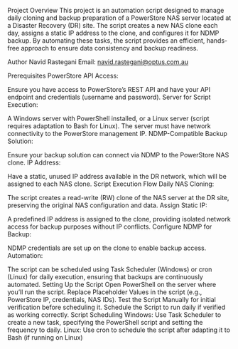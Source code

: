 Project Overview
This project is an automation script designed to manage daily cloning and backup preparation of a PowerStore NAS server located at a Disaster Recovery (DR) site. The script creates a new NAS clone each day, assigns a static IP address to the clone, and configures it for NDMP backup. By automating these tasks, the script provides an efficient, hands-free approach to ensure data consistency and backup readiness.

Author
Navid Rastegani
Email: navid.rastegani@optus.com.au

Prerequisites
PowerStore API Access:

Ensure you have access to PowerStore’s REST API and have your API endpoint and credentials (username and password).
Server for Script Execution:

A Windows server with PowerShell installed, or a Linux server (script requires adaptation to Bash for Linux).
The server must have network connectivity to the PowerStore management IP.
NDMP-Compatible Backup Solution:

Ensure your backup solution can connect via NDMP to the PowerStore NAS clone.
IP Address:

Have a static, unused IP address available in the DR network, which will be assigned to each NAS clone.
Script Execution Flow
Daily NAS Cloning:

The script creates a read-write (RW) clone of the NAS server at the DR site, preserving the original NAS configuration and data.
Assign Static IP:

A predefined IP address is assigned to the clone, providing isolated network access for backup purposes without IP conflicts.
Configure NDMP for Backup:

NDMP credentials are set up on the clone to enable backup access.
Automation:

The script can be scheduled using Task Scheduler (Windows) or cron (Linux) for daily execution, ensuring that backups are continuously automated.
Setting Up the Script
Open PowerShell on the server where you’ll run the script.
Replace Placeholder Values in the script (e.g., PowerStore IP, credentials, NAS IDs).
Test the Script Manually for initial verification before scheduling it.
Schedule the Script to run daily if verified as working correctly.
Script Scheduling
Windows: Use Task Scheduler to create a new task, specifying the PowerShell script and setting the frequency to daily.
Linux: Use cron to schedule the script after adapting it to Bash (if running on Linux)

